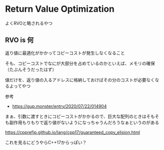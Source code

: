 # Return Value Optimization

よくRVOと略されるやつ



## RVO is 何

返り値に最適化がかかってコピーコストが発生しなくなること



そも、コピーコストでなにが大部分を占めているのかといえば、メモリの確保（たぶんそうだったはず）

値だけを、返り値の入るアドレスに格納しておけばその分のコストが必要なくなるよってやつ



参考

- https://gup.monster/entry/2020/07/22/014904



まぁ、引数に渡すときにコピーコストがかかるので、巨大な配列のときはそもそも副作用もりもりで返り値がないようになっちゃうんだろうなぁというのがある



https://cpprefjp.github.io/lang/cpp17/guaranteed_copy_elision.html

これを見るにどうやらC++17からっぽい？